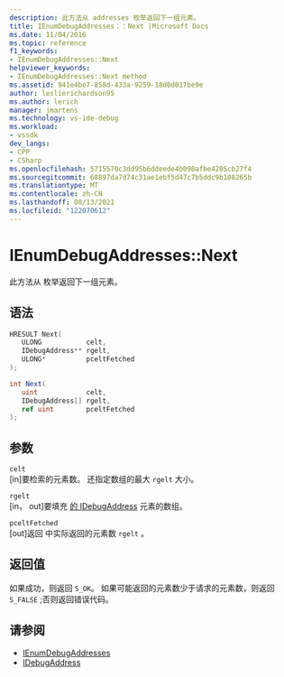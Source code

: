 ```yaml
---
description: 此方法从 addresses 枚举返回下一组元素。
title: IEnumDebugAddresses：：Next |Microsoft Docs
ms.date: 11/04/2016
ms.topic: reference
f1_keywords:
- IEnumDebugAddresses::Next
helpviewer_keywords:
- IEnumDebugAddresses::Next method
ms.assetid: 941e4be7-858d-433a-9259-18d0d017be9e
author: leslierichardson95
ms.author: lerich
manager: jmartens
ms.technology: vs-ide-debug
ms.workload:
- vssdk
dev_langs:
- CPP
- CSharp
ms.openlocfilehash: 5715570c3dd95b6ddeede4b090afbe4205cb27f4
ms.sourcegitcommit: 68897da7d74c31ae1ebf5d47c7b5ddc9b108265b
ms.translationtype: MT
ms.contentlocale: zh-CN
ms.lasthandoff: 08/13/2021
ms.locfileid: "122070612"
---
```

# <a name="ienumdebugaddressesnext"></a>IEnumDebugAddresses::Next
此方法从 枚举返回下一组元素。

## <a name="syntax"></a>语法

```cpp
HRESULT Next(
   ULONG           celt,
   IDebugAddress** rgelt,
   ULONG*          pceltFetched
);
```

```csharp
int Next(
   uint            celt,
   IDebugAddress[] rgelt,
   ref uint        pceltFetched
);
```

## <a name="parameters"></a>参数
`celt`\
[in]要检索的元素数。 还指定数组的最大 `rgelt` 大小。

`rgelt`\
[in， out]要填充 [的 IDebugAddress](../../../extensibility/debugger/reference/idebugaddress.md) 元素的数组。

`pceltFetched`\
[out]返回 中实际返回的元素数 `rgelt` 。

## <a name="return-value"></a>返回值
 如果成功，则返回 `S_OK`。 如果可能返回的元素数少于请求的元素数，则返回 `S_FALSE` ;否则返回错误代码。

## <a name="see-also"></a>请参阅
- [IEnumDebugAddresses](../../../extensibility/debugger/reference/ienumdebugaddresses.md)
- [IDebugAddress](../../../extensibility/debugger/reference/idebugaddress.md)
